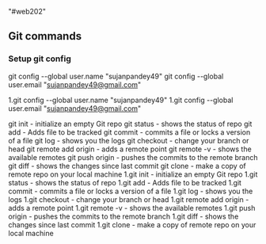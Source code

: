 "#web202" 

## Git commands


### Setup git config
git config --global user.name "sujanpandey49"
git config --global user.email "sujanpandey49@gmail.com"

1.git config --global user.name "sujanpandey49"
1.git config --global user.email "sujanpandey49@gmail.com"

git init - initialize an empty Git repo
git status - shows the status of repo
git add - Adds file to be tracked
git commit - commits a file or locks a version of a file
git log - shows you the logs
git checkout - change your branch or head
git remote add origin - adds a remote point
git remote -v - shows the available remotes
git push origin - pushes the commits to the remote branch
git diff - shows the changes since last commit
git clone - make a copy of remote repo on your local machine
1.git init - initialize an empty Git repo
1.git status - shows the status of repo
1.git add - Adds file to be tracked
1.git commit - commits a file or locks a version of a file
1.git log - shows you the logs
1.git checkout - change your branch or head
1.git remote add origin - adds a remote point
1.git remote -v - shows the available remotes
1.git push origin - pushes the commits to the remote branch
1.git diff - shows the changes since last commit
1.git clone - make a copy of remote repo on your local machine